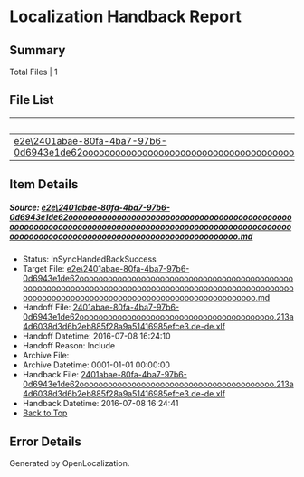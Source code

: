 # <a name='report-top'></a> Localization Handback Report

## Summary
 Total Files | 1

## File List
 Source File | Status | Details 
 ----------- | ------ | ------- 
 [e2e\2401abae-80fa-4ba7-97b6-0d6943e1de62ooooooooooooooooooooooooooooooooooooooooooooooooooooooooooooooooooooooooooooooooooooooooooooooooooooooooooooooooooooooooooooooooooooooooooooooooooooooo.md](https://github.com/OpenLocalizationTestOrg/oltest/blob/6ff805683d6ac3826ae7a50a3a0d44f6ac33398f/e2e/2401abae-80fa-4ba7-97b6-0d6943e1de62ooooooooooooooooooooooooooooooooooooooooooooooooooooooooooooooooooooooooooooooooooooooooooooooooooooooooooooooooooooooooooooooooooooooooooooooooooooooo.md) | InSyncHandedBackSuccess | [Details](#673f2048632d67226a73967c8e7812109cecf4351)

## Item Details
##### <a name='673f2048632d67226a73967c8e7812109cecf4351'></a> Source: [e2e\2401abae-80fa-4ba7-97b6-0d6943e1de62ooooooooooooooooooooooooooooooooooooooooooooooooooooooooooooooooooooooooooooooooooooooooooooooooooooooooooooooooooooooooooooooooooooooooooooooooooooooo.md](https://github.com/OpenLocalizationTestOrg/oltest/blob/6ff805683d6ac3826ae7a50a3a0d44f6ac33398f/e2e/2401abae-80fa-4ba7-97b6-0d6943e1de62ooooooooooooooooooooooooooooooooooooooooooooooooooooooooooooooooooooooooooooooooooooooooooooooooooooooooooooooooooooooooooooooooooooooooooooooooooooooo.md)
* Status: InSyncHandedBackSuccess
* Target File: [e2e\2401abae-80fa-4ba7-97b6-0d6943e1de62ooooooooooooooooooooooooooooooooooooooooooooooooooooooooooooooooooooooooooooooooooooooooooooooooooooooooooooooooooooooooooooooooooooooooooooooooooooooo.md](https://github.com/OpenLocalizationTestOrg/oltest-dede-fly/blob/f0926ba122ea946f735f2801fbe29197c536c57e/e2e/2401abae-80fa-4ba7-97b6-0d6943e1de62ooooooooooooooooooooooooooooooooooooooooooooooooooooooooooooooooooooooooooooooooooooooooooooooooooooooooooooooooooooooooooooooooooooooooooooooooooooooo.md)
* Handoff File: [2401abae-80fa-4ba7-97b6-0d6943e1de62ooooooooooooooooooooooooooooooooooooooooo.213a4d6038d3d6b2eb885f28a9a51416985efce3.de-de.xlf](https://github.com/OpenLocalizationTestOrg/olhandoff-e2e/blob/e8635daee479d9d9a8df9c4198811c0d93010e73/ol-handoff/OpenLocalizationTestOrg/oltest-dede-fly/ci/ht/2401abae-80fa-4ba7-97b6-0d6943e1de62ooooooooooooooooooooooooooooooooooooooooo.213a4d6038d3d6b2eb885f28a9a51416985efce3.de-de.xlf)
* Handoff Datetime: 2016-07-08 16:24:10
* Handoff Reason: Include
* Archive File: 
* Archive Datetime: 0001-01-01 00:00:00
* Handback File: [2401abae-80fa-4ba7-97b6-0d6943e1de62ooooooooooooooooooooooooooooooooooooooooo.213a4d6038d3d6b2eb885f28a9a51416985efce3.de-de.xlf](https://github.com/OpenLocalizationTestOrg/olhandback-e2e/blob/2f1283bb0a7071ebc1ad6079ad90281df47142cd/ol-handback/OpenLocalizationTestOrg/oltest-dede-fly/ci/ht/2401abae-80fa-4ba7-97b6-0d6943e1de62ooooooooooooooooooooooooooooooooooooooooo.213a4d6038d3d6b2eb885f28a9a51416985efce3.de-de.xlf)
* Handback Datetime: 2016-07-08 16:24:41
* [Back to Top](#report-top)


## Error Details

Generated by OpenLocalization.
